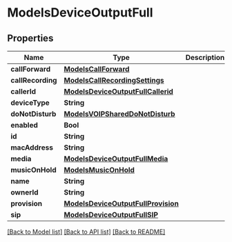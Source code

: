 # ModelsDeviceOutputFull

## Properties
Name | Type | Description | Notes
------------ | ------------- | ------------- | -------------
**callForward** | [**ModelsCallForward**](ModelsCallForward.md) |  | [optional] 
**callRecording** | [**ModelsCallRecordingSettings**](ModelsCallRecordingSettings.md) |  | [optional] 
**callerId** | [**ModelsDeviceOutputFullCallerid**](ModelsDeviceOutputFullCallerid.md) |  | [optional] 
**deviceType** | **String** |  | [optional] 
**doNotDisturb** | [**ModelsVOIPSharedDoNotDisturb**](ModelsVOIPSharedDoNotDisturb.md) |  | [optional] 
**enabled** | **Bool** |  | [optional] 
**id** | **String** |  | [optional] 
**macAddress** | **String** |  | [optional] 
**media** | [**ModelsDeviceOutputFullMedia**](ModelsDeviceOutputFullMedia.md) |  | [optional] 
**musicOnHold** | [**ModelsMusicOnHold**](ModelsMusicOnHold.md) |  | [optional] 
**name** | **String** |  | [optional] 
**ownerId** | **String** |  | [optional] 
**provision** | [**ModelsDeviceOutputFullProvision**](ModelsDeviceOutputFullProvision.md) |  | [optional] 
**sip** | [**ModelsDeviceOutputFullSIP**](ModelsDeviceOutputFullSIP.md) |  | [optional] 

[[Back to Model list]](../README.md#documentation-for-models) [[Back to API list]](../README.md#documentation-for-api-endpoints) [[Back to README]](../README.md)


